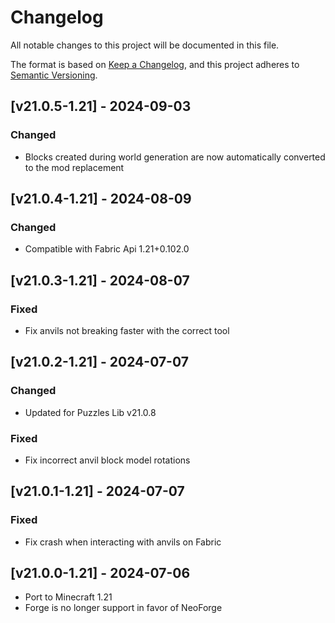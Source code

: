 # Changelog
All notable changes to this project will be documented in this file.

The format is based on [Keep a Changelog](https://keepachangelog.com/en/1.0.0/),
and this project adheres to [Semantic Versioning](https://semver.org/spec/v2.0.0.html).

## [v21.0.5-1.21] - 2024-09-03
### Changed
- Blocks created during world generation are now automatically converted to the mod replacement

## [v21.0.4-1.21] - 2024-08-09
### Changed
- Compatible with Fabric Api 1.21+0.102.0

## [v21.0.3-1.21] - 2024-08-07
### Fixed
- Fix anvils not breaking faster with the correct tool

## [v21.0.2-1.21] - 2024-07-07
### Changed
- Updated for Puzzles Lib v21.0.8
### Fixed
- Fix incorrect anvil block model rotations

## [v21.0.1-1.21] - 2024-07-07
### Fixed
- Fix crash when interacting with anvils on Fabric

## [v21.0.0-1.21] - 2024-07-06
- Port to Minecraft 1.21
- Forge is no longer support in favor of NeoForge
